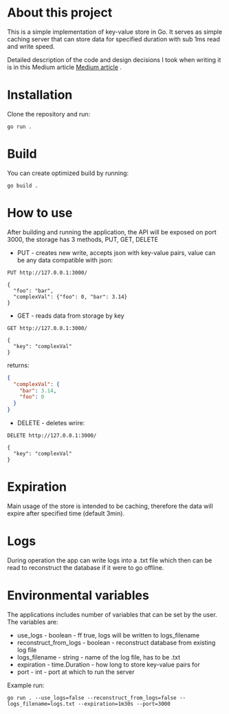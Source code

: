 # About this project

This is a simple implementation of key-value store in Go. It serves as simple caching server that can store data for specified duration with sub 1ms read and write speed.

Detailed description of the code and design decisions I took when writing it is in this Medium article [Medium article]([https://github.com/user/repo/blob/branch/other_file.md](https://medium.com/@martvil96/creating-an-in-memory-key-value-store-using-golang-2db73aaec087)) .

# Installation

Clone the repository and run:

```shell
go run .
```

# Build

You can create optimized build by running:

```shell
go build .
```

# How to use

After building and running the application, the API will be exposed on port 3000, the storage has 3 methods, PUT, GET, DELETE

- PUT - creates new write, accepts json with key-value pairs, value can be any data compatible with json:
```http
PUT http://127.0.0.1:3000/

{
  "foo": "bar",
  "complexVal": {"foo": 0, "bar": 3.14}
}
```
- GET - reads data from storage by key
```http
GET http://127.0.0.1:3000/

{
  "key": "complexVal"
}
```
returns:
```json
{
  "complexVal": {
    "bar": 3.14,
    "foo": 0
  }
}
```

- DELETE - deletes wrire:
```http
DELETE http://127.0.0.1:3000/

{
  "key": "complexVal"
}
```

# Expiration

Main usage of the store is intended to be caching, therefore the data will expire after specified time (default 3min).

# Logs

During operation the app can write logs into a .txt file which then can be read to reconstruct the database if it were to go offline.

# Environmental variables

The applications includes number of variables that can be set by the user. The variables are:

- use_logs - boolean - ff true, logs will be written to logs_filename
- reconstruct_from_logs - boolean - reconstruct database from existing log file
- logs_filename - string - name of the log file, has to be .txt
- expiration - time.Duration - how long to store key-value pairs for
- port - int - port at which to run the server


Example run:
```shell
go run . --use_logs=false --reconstruct_from_logs=false --logs_filename=logs.txt --expiration=1m30s --port=3000
```
